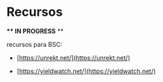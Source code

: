 # Recursos

 **\*\* IN PROGRESS** \*\*

 recursos para BSC: 

- [https://unrekt.net/](https://unrekt.net/) 

- [https://yieldwatch.net/](https://yieldwatch.net/)

